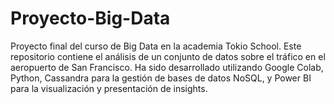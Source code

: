 # Proyecto-Big-Data
Proyecto final del curso de Big Data en la academia Tokio School. Este repositorio contiene el análisis de un conjunto de datos sobre el tráfico en el aeropuerto de San Francisco. Ha sido desarrollado utilizando Google Colab, Python, Cassandra para la gestión de bases de datos NoSQL, y Power BI para la visualización y presentación de insights.
